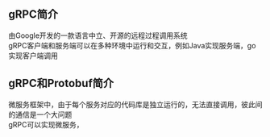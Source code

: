 ## gRPC简介
由Google开发的一款语言中立、开源的远程过程调用系统   
gRPC客户端和服务端可以在多种环境中运行和交互，例如Java实现服务端，go实现客户端调用  
## gRPC和Protobuf简介
微服务框架中，由于每个服务对应的代码库是独立运行的，无法直接调用，彼此间的通信是一个大问题  
gRPC可以实现微服务，
